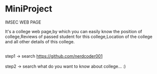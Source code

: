 # MiniProject
IMSEC WEB PAGE

It's a college web page,by which you can easily know the position of college,Reviews of passed student for this college,Location of the college and all other details of this college.

<br>step1 -> search https://github.com/nerdcoder001 <br/>
<br>step2 -> search what do you want to know about college... :)<br/>
